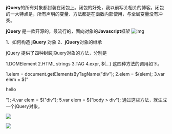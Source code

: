  **jQuery**的所有对象都封装在闭包上。闭包的好处，我以前写关相关的博客。闭包的一大特点是，所有声明的变量、方法都是在函数内部使用，与全局变量没有冲突。 

**jQuery** 是一款开源的，最流行的，面向对象的**Javascript**框架 ![img](https://upload-images.jianshu.io/upload_images/11823378-4755d4d7470601e5.png?imageMogr2/auto-orient/strip|imageView2/2/w/872/format/webp) 

 1、如何构造 **jQuery** 对象
 2、**jQuery**对象的继承 

 jQuery 提供了四种封装jQuery对象的方法，分别是

1.DOMElement
2.HTML strings
3.TAG
4.expr, $(…)
这四种方法的调用如下。

1.elem = document.getElementsByTagName("div");
2.elem = $(elem);
3.var elem = $("<p>hello</p>");
4.var elem = $("div");
5.var elem = $("body > div");
通过这些方法，就生成一个jQuery对象。 

![](C:\Users\lenovo\AppData\Roaming\Typora\typora-user-images\image-20200320172953959.png)

![](C:\Users\lenovo\AppData\Roaming\Typora\typora-user-images\image-20200320173051643.png)

